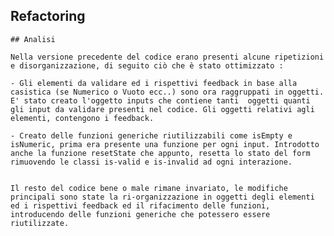 ## Refactoring

    ## Analisi

    Nella versione precedente del codice erano presenti alcune ripetizioni e disorganizzazione, di seguito ciò che è stato ottimizzato : 

    - Gli elementi da validare ed i rispettivi feedback in base alla casistica (se Numerico o Vuoto ecc..) sono ora raggruppati in oggetti. E' stato creato l'oggetto inputs che contiene tanti  oggetti quanti gli input da validare presenti nel codice. Gli oggetti relativi agli elementi, contengono i feedback.
    
    - Creato delle funzioni generiche riutilizzabili come isEmpty e isNumeric, prima era presente una funzione per ogni input. Introdotto anche la funzione resetState che appunto, resetta lo stato del form rimuovendo le classi is-valid e is-invalid ad ogni interazione.


    Il resto del codice bene o male rimane invariato, le modifiche principali sono state la ri-organizzazione in oggetti degli elementi ed i rispettivi feedback ed il rifacimento delle funzioni, introducendo delle funzioni generiche che potessero essere riutilizzate.